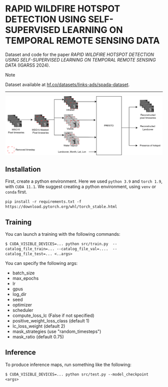 # RAPID WILDFIRE HOTSPOT DETECTION USING SELF-SUPERVISED LEARNING ON TEMPORAL REMOTE SENSING DATA
Dataset and code for the paper *RAPID WILDFIRE HOTSPOT DETECTION USING SELF-SUPERVISED LEARNING ON TEMPORAL REMOTE SENSING DATA* (IGARSS 2024).

<!-- [![arXiv](https://img.shields.io/badge/arXiv-2306.16252-b31b1b.svg?style=flat-square)](https://arxiv.org/abs/2306.16252) -->

> [!NOTE]  
> Dataset available at [hf.co/datasets/links-ads/spada-dataset](https://huggingface.co/datasets/links-ads/multi-temporal-hotspot-dataset).

---------------

![Architecture](/resources/Presto_igarss.drawio.png)


## Installation

First, create a python environment. Here we used `python 3.9` and `torch 1.9`, with `CUDA 11.1`.
We suggest creating a python environment, using `venv` or `conda` first.

```
pip install -r requirements.txt -f https://download.pytorch.org/whl/torch_stable.html
```

## Training
You can launch a training with the following commands:

```console
$ CUDA_VISIBLE_DEVICES=... python src/train.py  --catalog_file_train=... --catalog_file_val=....  --catalog_file_test=... <..args>
```
You can specify the following args:
- batch_size
- max_epochs
- lr
- gpus
- log_dir
- seed
- optimizer
- scheduler
- compute_loss_lc (False if not specified)
- positive_weight_loss_class (default 1)
- lc_loss_weight (default 2)
- mask_strategies (use "random_timesteps")
- mask_ratio (default 0.75)

## Inference

To produce inference maps, run something like the following:

```
$ CUDA_VISIBLE_DEVICES=... python src/test.py --model_checkpoint <args>
```


```
